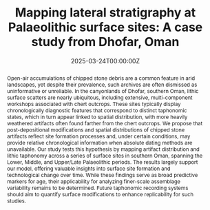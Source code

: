 ---
abstract: "Open-air accumulations of chipped stone debris are a common feature in arid landscapes, yet despite their prevalence, such archives are often dismissed as uninformative or unreliable. In the canyonlands of Dhofar, southern Oman, lithic surface scatters are nearly ubiquitous, including extensive, multi-component workshops associated with chert outcrops. These sites typically display chronologically diagnostic features that correspond to distinct taphonomic states, which in turn appear linked to spatial distribution, with more heavily weathered artifacts often found farther from the chert outcrops. We propose that post-depositional modifications and spatial distributions of chipped stone artifacts reflect site formation processes and, under certain conditions, may provide relative chronological information when absolute dating methods are unavailable. Our study tests this hypothesis by mapping artifact distribution and lithic taphonomy across a series of surface sites in southern Oman, spanning the Lower, Middle, and Upper/Late Palaeolithic periods. The results largely support our model, offering valuable insights into surface site formation and technological change over time. While these findings serve as broad predictive markers for age, their applicability for analyzing finer-scale assemblage variability remains to be determined. Future taphonomic recording systems should aim to quantify surface modifications to enhance replicability for such studies."

authors:
- Jeffrey Rose
- Yamandu Hilbert
- Vitaly Usyk
- Michelle Bebber
- Amir Beshkani
- Brigs Buchanan
- Admin
- Dominik Chlachula
- Rudolf Dellmour
- Metin I. Eren
- Roman Garba
- Emily Hallinan
- Li Li
- Robert Walker
- Anthony Marks
date: "2025-03-24T00:00:00Z"
doi: "10.1016/j.jas.2024.106117"
featured: false
image:
  caption: 'Cover'
  focal_point: ""
  preview_only: false
projects: []
publication: 'Mapping lateral stratigraphy at Palaeolithic surface sites: A case study from Dhofar, Oman'
publication_short: ""
publication_types:
- "2"
publishDate: "2025-03-24T00:00:00Z"
summary: "Open-air accumulations of chipped stone debris are a common feature in arid landscapes, yet despite their prevalence, such archives are often dismissed as uninformative or unreliable. In the canyonlands of Dhofar, southern Oman, lithic surface scatters are nearly ubiquitous, including extensive, multi-component workshops associated with chert outcrops. These sites typically display chronologically diagnostic features that correspond to distinct taphonomic states, which in turn appear linked to spatial distribution, with more heavily weathered artifacts often found farther from the chert outcrops. We propose that post-depositional modifications and spatial distributions of chipped stone artifacts reflect site formation processes and, under certain conditions, may provide relative chronological information when absolute dating methods are unavailable. Our study tests this hypothesis by mapping artifact distribution and lithic taphonomy across a series of surface sites in southern Oman, spanning the Lower, Middle, and Upper/Late Palaeolithic periods. The results largely support our model, offering valuable insights into surface site formation and technological change over time. While these findings serve as broad predictive markers for age, their applicability for analyzing finer-scale assemblage variability remains to be determined. Future taphonomic recording systems should aim to quantify surface modifications to enhance replicability for such studies."
tags:
- Source Themes
title: 'Mapping lateral stratigraphy at Palaeolithic surface sites: A case study from Dhofar, Oman'
url_code: ""
url_dataset: ""
url_pdf: "https://www.sciencedirect.com/science/article/pii/S0305440324001857"
url_poster: ""
url_project: ""
url_slides: ""
url_source: ""
url_video: ""
---